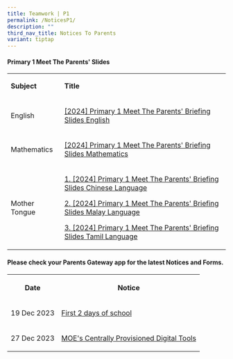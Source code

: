 ```yaml
---
title: Teamwork | P1
permalink: /NoticesP1/
description: ""
third_nav_title: Notices To Parents
variant: tiptap
---
```

<h4>Primary 1 Meet The Parents' Slides</h4>
<table>
<tbody>
<tr>
<td rowspan="1" colspan="1">
<p><strong>Subject</strong>
</p>
</td>
<td rowspan="1" colspan="1">
<p><strong>Title</strong>
</p>
</td>
</tr>
<tr>
<td rowspan="1" colspan="1">
<p>English</p>
</td>
<td rowspan="1" colspan="1">
<p><a href="https://youtu.be/uXCZ-7jD4XI" rel="noopener noreferrer nofollow" target="_blank">[2024] Primary 1 Meet The Parents' Briefing Slides English</a>
</p>
</td>
</tr>
<tr>
<td rowspan="1" colspan="1">
<p>Mathematics</p>
</td>
<td rowspan="1" colspan="1">
<p><a href="https://youtu.be/3qL5knAmzLE" rel="noopener noreferrer nofollow" target="_blank">[2024] Primary 1 Meet The Parents' Briefing Slides Mathematics</a>
</p>
</td>
</tr>
<tr>
<td rowspan="1" colspan="1">
<p>Mother Tongue</p>
</td>
<td rowspan="1" colspan="1">
<p><a href="https://youtu.be/DWxn8Dpr60o" rel="noopener noreferrer nofollow" target="_blank">1. [2024] Primary 1 Meet The Parents' Briefing Slides Chinese Language</a>
</p>
<p><a href="https://youtu.be/wfAVrqH0lxk" rel="noopener noreferrer nofollow" target="_blank">2. [2024] Primary 1 Meet The Parents' Briefing Slides Malay Language</a>
</p>
<p><a href="https://youtu.be/ekD5jAve3tg" rel="noopener noreferrer nofollow" target="_blank">3. [2024] Primary 1 Meet The Parents' Briefing Slides Tamil Language</a>
</p>
</td>
</tr>
</tbody>
</table>
<h4>Please check your <strong>Parents Gateway</strong> app for the latest Notices and Forms.</h4>
<table>
<tbody>
<tr>
<th rowspan="1" colspan="1">
<p>Date</p>
</th>
<th rowspan="1" colspan="1">
<p>Notice</p>
</th>
</tr>
<tr>
<td rowspan="1" colspan="1">
<p>19 Dec 2023</p>
</td>
<td rowspan="1" colspan="1">
<p><a href="/files/Letter to parents/Term 1/002a_For_P1_first_2_days_of_school.pdf" rel="noopener noreferrer nofollow" target="_blank">First 2 days of school</a>
</p>
</td>
</tr>
<tr>
<td rowspan="1" colspan="1">
<p>27 Dec 2023</p>
</td>
<td rowspan="1" colspan="1">
<p><a href="/files/Letter to parents/Term 1/009_MOE_centrally_provisioned_digital_tools.pdf" rel="noopener noreferrer nofollow" target="_blank">MOE's Centrally Provisioned Digital Tools</a>
</p>
</td>
</tr>
</tbody>
</table>
<p></p>
<p></p>
<p></p>